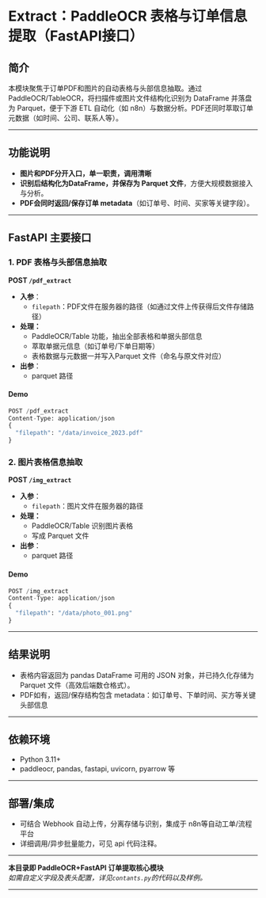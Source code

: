 # Extract：PaddleOCR 表格与订单信息提取（FastAPI接口）

## 简介

本模块聚焦于订单PDF和图片的自动表格与头部信息抽取。通过 PaddleOCR/TableOCR，将扫描件或图片文件结构化识别为 DataFrame 并落盘为 Parquet，便于下游 ETL 自动化（如 n8n）与数据分析。PDF还同时萃取订单元数据（如时间、公司、联系人等）。

---

## 功能说明

- **图片和PDF分开入口，单一职责，调用清晰**
- **识别后结构化为DataFrame，并保存为 Parquet 文件**，方便大规模数据接入与分析。
- **PDF会同时返回/保存订单 metadata**（如订单号、时间、买家等关键字段）。

---

## FastAPI 主要接口

### 1. PDF 表格与头部信息抽取

**POST `/pdf_extract`**

- **入参**：
  - `filepath`：PDF文件在服务器的路径（如通过文件上传获得后文件存储路径）
- **处理：**
  - PaddleOCR/Table 功能，抽出全部表格和单据头部信息
  - 萃取单据元信息（如订单号/下单日期等）
  - 表格数据与元数据一并写入Parquet 文件（命名与原文件对应）
- **出参**：
  - parquet 路径

#### Demo

```python
POST /pdf_extract
Content-Type: application/json
{
  "filepath": "/data/invoice_2023.pdf"
}
```

### 2. 图片表格信息抽取

**POST `/img_extract`**

- **入参**：
  - `filepath`：图片文件在服务器的路径
- **处理：**
  - PaddleOCR/Table 识别图片表格
  - 写成 Parquet 文件
- **出参**：
  - parquet 路径

#### Demo

```python
POST /img_extract
Content-Type: application/json
{
  "filepath": "/data/photo_001.png"
}
```

---

## 结果说明

- 表格内容返回为 pandas DataFrame 可用的 JSON 对象，并已持久化存储为 Parquet 文件（高效后端数仓格式）。
- PDF如有，返回/保存结构包含 metadata：如订单号、下单时间、买方等关键头部信息

---

## 依赖环境

- Python 3.11+
- paddleocr, pandas, fastapi, uvicorn, pyarrow 等

---

## 部署/集成

- 可结合 Webhook 自动上传，分离存储与识别，集成于 n8n等自动工单/流程平台
- 详细调用/异步批量能力，可见 api 代码注释。

---

**本目录即 PaddleOCR+FastAPI 订单提取核心模块**  
_如需自定义字段及表头配置，详见`contants.py`的代码以及样例。_

---
